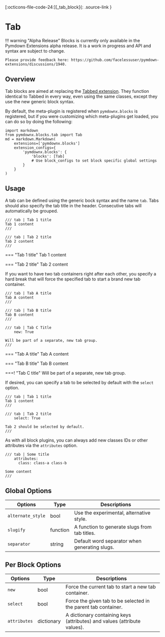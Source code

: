[:octicons-file-code-24:][_tab_block]{: .source-link }

# Tab

!!! warning "Alpha Release"
    Blocks is currently only available in the Pymdown Extensions alpha release. It is a work in progress and API and
    syntax are subject to change.

    Please provide feedback here: https://github.com/facelessuser/pymdown-extensions/discussions/1940.

## Overview

Tab blocks are aimed at replacing the [Tabbed extension](../tabbed.md). They function identical to Tabbed in every way,
even using the same classes, except they use the new generic block syntax.

By default, the meta-plugin is registered when `pymdownx.blocks` is registered, but if you were customizing which
meta-plugins get loaded, you can do so by doing the following:

```py3
import markdown
from pymdownx.blocks.tab import Tab
md = markdown.Markdown(
    extensions=['pymdownx.blocks']
    extension_configs={
        'pymdownx.blocks': {
            'blocks': [Tab]
            # Use block_configs to set block specific global settings
        }
    }
)
```

## Usage

A tab can be defined using the generic bock syntax and the name `tab`. Tabs should also specify the tab title in the
header. Consecutive tabs will automatically be grouped.

``` title="Example: Tabs"
/// tab | Tab 1 title
Tab 1 content
///

/// tab | Tab 2 title
Tab 2 content
///
```

<div class="result" markdown>

<!-- Rendering with old style as we have not switched over to general blocks globally in the documentation -->

=== "Tab 1 title"
    Tab 1 content

=== "Tab 2 title"
    Tab 2 content

</div>

If you want to have two tab containers right after each other, you specify a hard break that will force the specified
tab to start a brand new tab container.

``` title="Example: New Tab Group"
/// tab | Tab A title
Tab A content
///

/// tab | Tab B title
Tab B content
///

/// tab | Tab C Title
    new: True

Will be part of a separate, new tab group.
///
```

<div class="result" markdown>

<!-- Rendering with old style as we have not switched over to general blocks globally in the documentation -->

=== "Tab A title"
    Tab A content

=== "Tab B title"
    Tab B content

===! "Tab C title"
    Will be part of a separate, new tab group.

</div>

If desired, you can specify a tab to be selected by default with the `select` option.

```
/// tab | Tab 1 title
Tab 1 content
///

/// tab | Tab 2 title
    select: True

Tab 2 should be selected by default.
///
```

As with all block plugins, you can always add new classes IDs or other attributes via the `attributes` option.

```
/// tab | Some title
    attributes:
      class: class-a class-b

Some content
///
```

## Global Options

Options           | Type     | Descriptions
----------------- | -------- | ------------
`alternate_style` | bool     | Use the experimental, alternative style.
`slugify`         | function | A function to generate slugs from tab titles.
`separator`       | string   | Default word separator when generating slugs.

## Per Block Options

Options      | Type       | Descriptions
------------ | ---------- | ------------
`new`        | bool       | Force the current tab to start a new tab container.
`select`     | bool       | Force the given tab to be selected in the parent tab container.
`attributes` | dictionary | A dictionary containing keys (attributes) and values (attribute values).

